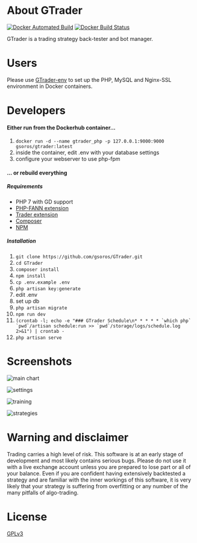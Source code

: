 # About GTrader

[![Docker Automated Build](https://img.shields.io/docker/cloud/automated/gsoros/gtrader?style=plastic)](https://hub.docker.com/r/gsoros/gtrader/) [![Docker Build Status](https://img.shields.io/docker/cloud/build/gsoros/gtrader?style=plastic)](https://hub.docker.com/r/gsoros/gtrader/)

GTrader is a trading strategy back-tester and bot manager.

# Users

Please use [GTrader-env](https://github.com/gsoros/GTrader-env) to set up the PHP, MySQL and Nginx-SSL environment in Docker containers.

# Developers

#### Either run from the Dockerhub container...

1. `docker run -d --name gtrader_php -p 127.0.0.1:9000:9000 gsoros/gtrader:latest`
2. inside the container, edit .env with your database settings
3. configure your webserver to use php-fpm

#### ... or rebuild everything

##### Requirements

- PHP 7 with GD support
- [PHP-FANN extension](http://php.net/manual/en/book.fann.php)
- [Trader extension](http://php.net/manual/en/book.trader.php)
- [Composer](https://getcomposer.org/)
- [NPM](https://www.npmjs.com/)

##### Installation

1. `git clone https://github.com/gsoros/GTrader.git`
2. `cd GTrader`
3. `composer install`
4. `npm install`
5. `cp .env.example .env`
6. `php artisan key:generate`
7. edit .env
8. set up db
9. `php artisan migrate`
10. `npm run dev`
11. ``(crontab -l; echo -e "### GTrader Schedule\n* * * * * `which php` `pwd`/artisan schedule:run >> `pwd`/storage/logs/schedule.log 2>&1") | crontab -``
12. `php artisan serve`

# Screenshots

![main chart](https://cloud.githubusercontent.com/assets/12033369/23566860/fdeaecca-0053-11e7-9c57-7de5d9aa8297.png)

![settings](https://cloud.githubusercontent.com/assets/12033369/23566869/08e82b60-0054-11e7-9637-3de98b20c5cf.png)

![training](https://cloud.githubusercontent.com/assets/12033369/23566864/01f26f1e-0054-11e7-82fd-c23d142728fa.png)

![strategies](https://cloud.githubusercontent.com/assets/12033369/23566871/0e0255da-0054-11e7-861d-3412d534c426.png)

# Warning and disclaimer

Trading carries a high level of risk. This software is at an early stage of development and most likely contains serious bugs. Please do not use it with a live exchange account unless you are prepared to lose part or all of your balance. Even if you are confident having extensively backtested a strategy and are familiar with the inner workings of this software, it is very likely that your strategy is suffering from overfitting or any number of the many pitfalls of algo-trading.

# License

[GPLv3](https://www.gnu.org/licenses/gpl-3.0.en.html)
